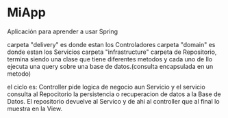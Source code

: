 # MiApp
Aplicación para aprender a usar Spring

carpeta "delivery" es donde estan los Controladores
carpeta "domain" es donde estan los Servicios 
carpeta "infrastructure" carpeta de Repositorio, termina siendo una clase que
tiene diferentes metodos y cada uno de llo ejecuta una query sobre una base de datos.(consulta encapsulada en un metodo)

el ciclo es: Controller pide logica de negocio aun Servicio y el servicio consulta al Repocitorio la persistencia o recuperacion
de datos a la Base de Datos. El repositorio devuelve al Servico y de ahi al controller que al final lo muestra en la View.
